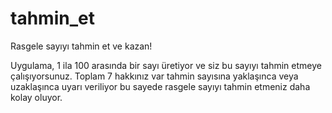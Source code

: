 # tahmin_et

Rasgele sayıyı tahmin et ve kazan!

Uygulama, 1 ila 100 arasında bir sayı üretiyor ve siz bu sayıyı tahmin etmeye çalışıyorsunuz. Toplam 7 hakkınız var tahmin sayısına yaklaşınca veya uzaklaşınca uyarı veriliyor bu sayede rasgele sayıyı tahmin etmeniz daha kolay oluyor.

